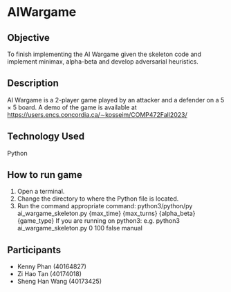 # AIWargame

## Objective
To finish implementing the AI Wargame given the skeleton code and implement minimax, alpha-beta and develop adversarial heuristics.

## Description
AI Wargame is a 2-player game played by an attacker and a defender on a 5 × 5 board. 
A demo of the game is available at https://users.encs.concordia.ca/∼kosseim/COMP472Fall2023/

## Technology Used
Python

## How to run game
1. Open a terminal.
2. Change the directory to where the Python file is located.
3. Run the command appropriate command: python3/python/py ai_wargame_skeleton.py {max_time} {max_turns} {alpha_beta} {game_type}
If you are running on python3:
e.g. python3 ai_wargame_skeleton.py 0 100 false manual

## Participants
* Kenny Phan (40164827)
* Zi Hao Tan (40174018)
* Sheng Han Wang (40173425)


